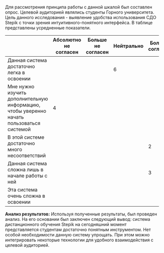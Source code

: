Для рассмотрения принципа работы с данной шкалой был составлен опрос. Целевой аудиторией являлись студенты Горного университета. 
Цель данного исследования - выявление удобства использования СДО Stepik с точки зрения интуитивного-понятного интерфейса. 
В таблице представлены усредненные показатели.



|                |Абсолютно не согласен                         |Больше не согласен                         |  Нейтрально                         |Больше согласен                         |Абсолютно согласен                         |
|----------------------------------------|---------------|----------------|--------------|---------------|---------------|
|Данная система достаточно легка в освоении|||6|||
|Мне нужно изучить дополнительную информацию, чтобы уверенно начать пользоваться системой|4|||||
|В этой системе достаточно много несоответствий||||2||
|Данная система сложна лишь в начале работы с ней||||3||
|Эта система очень сложна в освоении|||||1|


**Анализ результатов:** 
Используя полученные результаты, был проведен анализ. На его основании был заключен следующий вывод: система дистанционного обучения Stepik на сегодняшний момент представляется студентам достаточно понятным инструментом. Нет особой необходимости данную систему упрощать. При этом можно интегрировать некоторые технологии для удобного взаимодействия с целевой аудиторией.
